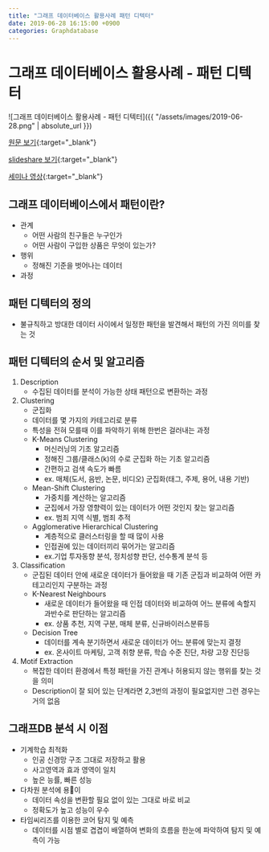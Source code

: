 ```yaml
---
title: "그래프 데이터베이스 활용사례 패턴 디텍터"
date: 2019-06-28 16:15:00 +0900
categories: Graphdatabase
---
```


# 그래프 데이터베이스 활용사례 - 패턴 디텍터

![그래프 데이터베이스 활용사례 - 패턴 디텍터]({{ "/assets/images/2019-06-28.png" | absolute_url }})

[원문 보기](https://bitnine.tistory.com/297){:target="_blank"} 

[slideshare 보기](https://www.slideshare.net/bitnineglobal/graph-database-meetup-in-korea-5-graph-database-5-offerings-patterndetector){:target="_blank"} 

[세미나 영상](https://youtu.be/SRDfJDQuLd0){:target="_blank"} 


## 그래프 데이터베이스에서 패턴이란?

- 관계
	- 어떤 사람의 친구들은 누구인가
	- 어떤 사람이 구입한 상품은 무엇이 있는가?
- 행위
	- 정해진 기준을 벗어나는 데이터
- 과정

## 패턴 디텍터의 정의

- 불규칙하고 방대한 데이터 사이에서 일정한 패턴을 발견해서 패턴의 가진 의미를 찾는 것

## 패턴 디텍터의 순서 및 알고리즘

1. Description
	- 수집된 데이터를 분석이 가능한 상태 패턴으로 변환하는 과정
2. Clustering
	- 군집화
	- 데이터를 몇 가지의 카테고리로 분류
	- 특성을 전혀 모를때 이를 파악하기 위해 한번은 걸러내는 과정
	- K-Means Clustering
		- 머신러닝의 기초 알고리즘
		- 정해진 그룹/클래스(k)의 수로 군집화 하는 기초 알고리즘
		- 간편하고 검색 속도가 빠름
		- ex. 매체(도서, 음반, 논문, 비디오) 군집화(태그, 주제, 용어,  내용 기반)
	- Mean-Shift Clustering
		- 가중치를 계산하는 알고리즘
		- 군집에서 가장 영향력이 있는 데이터가 어떤 것인지 찾는 알고리즘
		- ex. 범죄 지역 식별, 범죄 추적
	- Agglomerative Hierarchical Clustering
		- 계층적으로 클러스터링을 할 때 많이 사용
		- 인접권에 있는 데이터끼리 묶어가는 알고리즘
		- ex.기업 투자동향 분석, 정치성향 판단, 선수통계 분석 등
3. Classification
	- 군집된 데이터 안에 새로운 데이터가 들어왔을 때 기존 군집과 비교하여 어떤 카테고리인지 구분하는 과정
	- K-Nearest Neighbours
		- 새로운 데이터가 들어왔을 때 인접 데이터와 비교하여 어느 분류에 속할지 과반수로 판단하는 알고리즘
		- ex. 상품 추천, 지역 구분, 매체 분류, 신규바이러스분류등
	- Decision Tree
		- 데이터를 계속 분기하면서 새로운 데이터가 어느 분류에 맞는지 결정
		- ex. 온사이트 마케팅, 고객 취향 분류, 학습 수준 진단, 차량 고장 진단등
4. Motif Extraction
	- 복잡한 데이터 환경에서 특정 패턴을 가진 관계나 허용되지 않는 행위를 찾는 것을 의미
	- Description이 잘 되어 있는 단계라면 2,3번의 과정이 필요없지만 그런 경우는 거의 없음

## 그래프DB 분석 시 이점

- 기계학습 최적화
	- 인공 신경망 구조 그대로 저장하고 활용
	- 사고영역과 효과 영역이 일치
	- 높은 능률, 빠른 성능
- 다차원 분석에 용이
	- 데이터 속성을 변환할 필요 없이 있는 그대로 바로 비교
	- 정확도가 높고 성능이 우수
- 타임씨리즈를 이용한 코어 탐지 및 예측
	- 데이터를 시점 별로 겹겹이 배열하여 변화의 흐름을 한눈에 파악하여 탐지 및 예측이 가능
